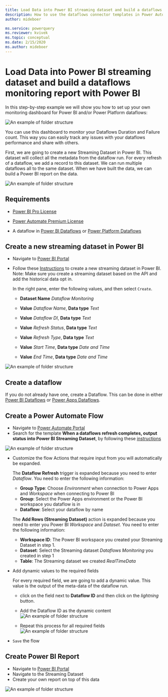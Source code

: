 ```yaml
---
title: Load Data into Power BI streaming dataset and build a dataflows monitoring report with Power BI
description: How to use the dataflows connector templates in Power Automate to created a dataflows monitoring report in Power BI
author: mideboer

ms.service: powerquery
ms.reviewer: kvivek
ms.topic: conceptual
ms.date: 2/15/2020
ms.author: mideboer
---
```

# Load Data into Power BI streaming dataset and build a dataflows monitoring report with Power BI

In this step-by-step example we will show you how to set up your own monitoring dashboard for Power BI and/or Power Platform dataflows:

![An example of folder structure](media/dashboard.PNG)

You can use this dashboard to monitor your Dataflows Duration and Failure count. This way you can easily track any issues with your dataflows performance and share with others.

First, we are going to create a new Streaming Dataset in Power BI. This dataset will collect all the metadata from the dataflow run. For every refresh of a dataflow, we add a record to this dataset. We can run multiple dataflows all to the same dataset. When we have built the data, we can build a Power BI report on the data.

![An example of folder structure](media/powerbi.PNG)
## Requirements

* [Power BI Pro License](https://docs.microsoft.com/power-bi/admin/service-admin-purchasing-power-bi-pro) 

* [Power Automate Premium License](https://docs.microsoft.com/power-platform/admin/pricing-billing-skus)

* A dataflow in [Power BI Dataflows](https://docs.microsoft.com/power-bi/transform-model/dataflows/dataflows-introduction-self-service) or [Power Platform Dataflows](https://docs.microsoft.com/powerapps/maker/common-data-service/create-and-use-dataflows#:~:text=Create%20a%20dataflow%201%20Sign%20in%20to%20Power,entities%20to%20be%20stored.%20...%20Mais%20itens...%20)

## Create a new streaming dataset in Power BI
* Navigate to [Power BI Portal](https://powerbi.microsoft.com)
* Follow these [Instructions](https://docs.microsoft.com/power-bi/connect-data/service-real-time-streaming#set-up-your-real-time-streaming-dataset-in-power-bi) to create a new streaming dataset in Power BI.
Note: Make sure you create a streaming dataset based on the API and add the historical data opt in.

    In the right pane, enter the following values, and then select `Create`.
    * **Dataset Name** *Dataflow Monitoring* 

    * **Value** *Dataflow Name*, **Data type** *Text* 
    * **Value** *Dataflow DI*, **Data type** *Text* 
    * **Value** *Refresh Status*, **Data type** *Text* 
    * **Value** *Refresh Type*, **Data type** *Text*
    * **Value** *Start Time*, **Data type** *Date and Time* 
    * **Value** *End Time*, **Data type** *Date and Time*

![An example of folder structure](media/addstreamingdatset.PNG)

## Create a dataflow
If you do not already have one, create a Dataflow. This can be done in either [Power BI Dataflows](https://docs.microsoft.com/power-bi/transform-model/dataflows/dataflows-introduction-self-service) or [Power Apps Dataflows](https://docs.microsoft.com/powerapps/maker/common-data-service/create-and-use-dataflows).

## Create a Power Automate Flow
* Navigate to [Power Automate Portal](https://flow.microsoft.com)
* Search for the template **When a dataflows refresh completes, output status into Power BI Streaming Dataset**, by following these [instructions](https://docs.microsoft.com/power-automate/get-started-logic-template)

![An example of folder structure](media/streamingconnector.PNG)

* Customize the flow
    Actions that require input from you will automatically be expanded.

   The **Dataflow Refresh** trigger is expanded because you need to enter *Dataflow*. You need to enter the following information:
   * **Group Type**: Choose *Environment* when connection to Power Apps and *Workspace* when connecting to Power BI
    * **Group**: Select the Power Apps environment or the Power BI workspace you dataflow is in
    * **Dataflow**: Select your dataflow by name

     The **Add Rows (Streaming Dataset)** action is expanded because you need to enter you Power BI *Workspace* and *Dataset*. You need to enter the following information:
   * **Workspace ID**: The Power BI workspace you created your Streaming Dataset in step 1.
    * **Dataset**: Select the Streaming dataset *Dataflows Monitoring* you created in step 1
    * **Table**: The Streaming dataset we created *RealTimeData*

* Add dynamic values to the required fields

    For every required field, we are going to add a dynamic value. This value is the output of the meta-data of the dataflow run. 
    * click on the field next to **Dataflow ID** and then click on the *lightning* button.
    * Add the Dataflow ID as the dynamic content
![An example of folder structure](media/dynamicstreaming.png)


    * Repeat this process for all required fields
![An example of folder structure](media/streamfinal.PNG)  

* `Save` the flow

## Create Power BI Report
* Navigate to [Power BI Portal](https://powerbi.microsoft.com)
* Navigate to the Streaming Dataset
* Create your own report on top of this data

![An example of folder structure](media/createyourownreport.PNG)
   
